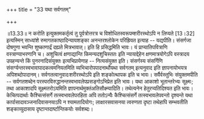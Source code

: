 +++
title = "33 यथा सर्वगतम्"

+++
  
  
॥13.33॥ न करोति इत्युक्तमकर्तृत्वं तु पूर्वत्रोत्तरत्र च
विशोधितस्वरूपम्शरीरस्थोऽपि न लिप्यते \[13।32\] इत्यस्मिन् साध्यांशे
रुमागतकाष्ठादिन्यायशङ्का अनन्तरश्लोकेन परिह्रियत इत्याह --
यद्यपीति। संसर्गजा दोषगुणा भवन्ति शुष्काणार्द्रं दह्यते मित्रभावात्। इति
हि प्रसिद्धमिति भावः। यं प्राप्यातिपवित्राणि वस्त्राण्याभरणानि च।
अशुचित्वं क्षणाद्यान्ति किमन्यदशुचिस्ततः इति न्यायाद्देहेन
क्षणमात्रयोगेऽपि वस्त्रादय उपहन्यन्ते किं पुनरनादिसंयुक्तः
इत्यभिप्रायेणाह -- नित्यसंयुक्त इति। संसर्गस्य संसर्गिणि
संसर्ग्यन्तरस्वभावापादकत्वमनियतमिति व्यभिचारोपपादनार्थोयथा सर्वगतम्
इत्यनुवाद इति ज्ञापनायोभयत्र अपिशब्दोपादानम्।
सर्वगतत्वानुवादःशरीरस्थोऽपि इति शङ्कोत्थापक इति च भावः। सर्वैर्वस्तुभिः
संयुक्तमपीति -- सर्वगतशब्देन परस्परविरुद्धानन्तस्वभावलेपप्रसङ्गोऽभिप्रेत
इति भावः। यथा आकाशो भूतान्तरेभ्यः सूक्ष्मः; तथा आकाशादपि
सूक्ष्मतरोऽयमिति ज्ञापनार्थमुक्तंअतिसौक्ष्म्यादिति। तथेत्यनेन
हेतुरप्यतिदिश्यत इति भावः। केचित्पदार्थाः कैश्चित्संसर्गे
तत्स्वभावलेपरहिता अपि ततोऽन्यैः कैश्चित्संसर्गे तत्स्वभावलेपवन्तो
दृश्यन्ते यथा कार्पासादावञ्जनादिवासनयाऽपि न श्यामतादियोगः;
लाक्षारसवासनया त्वरुणता दृष्टा तथेहापि सम्भवतीति शङ्काव्युदासाय
दृष्टान्तदार्ष्टान्तिकयोः सर्वशब्दः।  
  
